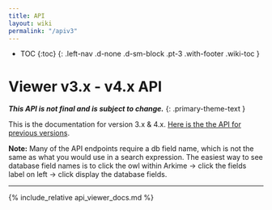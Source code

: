 ```yaml
---
title: API
layout: wiki
permalink: "/apiv3"
---
```


- TOC
{:toc}
{: .left-nav .d-none .d-sm-block .pt-3 .with-footer .wiki-toc }

<div class="collapse-btn d-none d-sm-block"
  onclick="toggleToc()">
  <span class="fa fa-angle-double-left">
  </span>
</div>

<div class="full-height-container with-footer pt-3 pr-2 pl-2 pb-3 api-container" markdown="1">

# Viewer v3.x - v4.x API

**_This API is not final and is subject to change._**
{: .primary-theme-text }

This is the documentation for version 3.x & 4.x. [Here is the the API for previous versions](/api).

**Note:** Many of the API endpoints require a db field name, which is not the same as what you would use in a search expression.
The easiest way to see database field names is to click the owl within Arkime -> click the fields label on left -> click display the database fields.

---

{% include_relative api_viewer_docs.md %}

</div>
